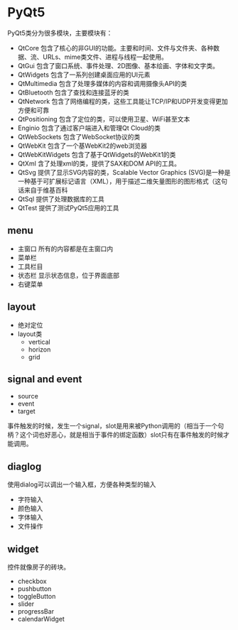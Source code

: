 # PyQt5
PyQt5类分为很多模块，主要模块有：

- QtCore 包含了核心的非GUI的功能。主要和时间、文件与文件夹、各种数据、流、URLs、mime类文件、进程与线程一起使用。
- QtGui 包含了窗口系统、事件处理、2D图像、基本绘画、字体和文字类。
- QtWidgets 包含了一系列创建桌面应用的UI元素 
- QtMultimedia 包含了处理多媒体的内容和调用摄像头API的类
- QtBluetooth 包含了查找和连接蓝牙的类
- QtNetwork 包含了网络编程的类，这些工具能让TCP/IP和UDP开发变得更加方便和可靠
- QtPositioning 包含了定位的类，可以使用卫星、WiFi甚至文本
- Enginio 包含了通过客户端进入和管理Qt Cloud的类
- QtWebSockets 包含了WebSocket协议的类
- QtWebKit 包含了一个基WebKit2的web浏览器
- QtWebKitWidgets 包含了基于QtWidgets的WebKit1的类
- QtXml 含了处理xml的类，提供了SAX和DOM API的工具。 
- QtSvg 提供了显示SVG内容的类，Scalable Vector Graphics (SVG)是一种是一种基于可扩展标记语言（XML），用于描述二维矢量图形的图形格式（这句话来自于维基百科
- QtSql 提供了处理数据库的工具
- QtTest 提供了测试PyQt5应用的工具

## menu
- 主窗口 所有的内容都是在主窗口内
- 菜单栏 
- 工具栏目
- 状态栏 显示状态信息，位于界面底部
- 右键菜单

## layout
- 绝对定位
- layout类
    - vertical
    - horizon 
    - grid
    
## signal and event
- source
- event
- target

事件触发的时候，发生一个signal，slot是用来被Python调用的（相当于一个句柄？这个词也好恶心，就是相当于事件的绑定函数）slot只有在事件触发的时候才能调用。

## diaglog
使用dialog可以调出一个输入框，方便各种类型的输入
- 字符输入
- 颜色输入
- 字体输入
- 文件操作

## widget
控件就像房子的砖块。
- checkbox
- pushbutton
- toggleButton
- slider
- progressBar
- calendarWidget
